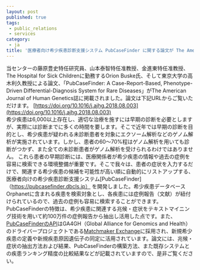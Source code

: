```yaml
---
layout: post
published: true
tags:
 - public_relations
 - services
category:
 - ja
title: '医療者向け希少疾患診断支援システム PubCaseFinder に関する論文が The American Journal of Human Genetics 誌に掲載されました'
---
```

当センターの藤原豊史特任研究員、山本泰智特任准教授、金進東特任准教授、The Hospital for Sick Childrenに勤務するOrion Buske氏、そして東京大学の高木利久教授による論文、「PubCaseFinder: A Case-Report-Based, Phenotype-Driven Differential-Diagnosis System for Rare Diseases」がThe American Journal of Human Genetics誌に掲載されました。論文は下記URLからご覧いただけます。
[https://doi.org/10.1016/j.ajhg.2018.08.003](https://doi.org/10.1016/j.ajhg.2018.08.003)
<br />
希少疾患は6,000以上存在し、適切な治療を施すには早期の診断を必要としますが、実際には診断までに多くの時間を要します。そこで近年では早期の診断を目的とし、希少疾患が疑われる未診断患者を対象にエクソーム解析などのゲノム解析が実施されています。しかし、患者の60〜70%程はゲノム解析を用いても診断がつかず、また全ての未診断患者がゲノム解析を受けられるわけではありません。
これら患者の早期診断には、医療関係者が希少疾患の情報や過去の症例を容易に検索できる環境整備が重要です。そこで我々は、患者の症状を入力するだけで、関連する希少疾患の候補を可能性が高い順に自動的にリストアップする、医療者向けの希少疾患診断支援システム[PubCaseFinder]（https://pubcasefinder.dbcls.jp） を開発しました。希少疾患データベースOrphanetに含まれる疾患を検索対象とし、各疾患には症例報告（文献）が紐付けられているので、過去の症例も容易に検索することができます。PubCaseFinderの特徴は、希少疾患に関連する兆候・症状をテキストマイニング技術を用いて約100万件の症例報告から抽出し活用した点です。また、[PubCaseFinderのAPI](https://pubcasefinder.dbcls.jp/mme)はGA4GH（Global Alliance for Genomics and Health）のドライバープロジェクトである[Matchmaker Exchange](https://www.matchmakerexchange.org)に採用され、新規希少疾患の定義や新規疾患原因遺伝子の同定に活用されています。論文には、兆候・症状の抽出方法および結果、PubCaseFinderの構築方法、また既存システムとの疾患ランキング精度の比較結果などが記載されていますので、是非ご覧ください。
